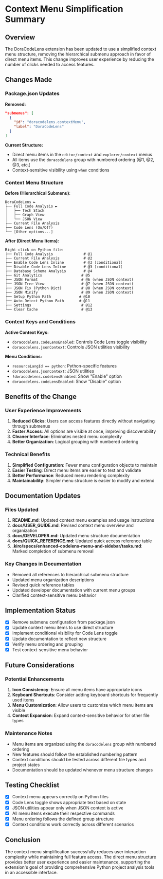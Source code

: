 # Context Menu Simplification Summary

## Overview

The DoraCodeLens extension has been updated to use a simplified context menu structure, removing the hierarchical submenu approach in favor of direct menu items. This change improves user experience by reducing the number of clicks needed to access features.

## Changes Made

### Package.json Updates

**Removed:**
```json
"submenus": [
  {
    "id": "doracodelens.contextMenu",
    "label": "DoraCodeLens"
  }
]
```

**Current Structure:**
- Direct menu items in the `editor/context` and `explorer/context` menus
- All items use the `doracodelens` group with numbered ordering (@1, @2, @3, etc.)
- Context-sensitive visibility using `when` conditions

### Context Menu Structure

**Before (Hierarchical Submenu):**
```
DoraCodeLens ►
├── Full Code Analysis ►
│   ├── Tech Stack
│   ├── Graph View
│   └── JSON View
├── Current File Analysis
├── Code Lens (On/Off)
└── [Other options...]
```

**After (Direct Menu Items):**
```
Right-click on Python file:
├── Full Code Analysis              # @1
├── Current File Analysis           # @2
├── Enable Code Lens Inline         # @3 (conditional)
├── Disable Code Lens Inline        # @3 (conditional)
├── Database Schema Analysis        # @4
├── Git Analytics                  # @5
├── JSON Format                    # @6 (when JSON context)
├── JSON Tree View                 # @7 (when JSON context)
├── JSON Fix (Python Dict)         # @8 (when JSON context)
├── JSON Minify                    # @9 (when JSON context)
├── Setup Python Path             # @10
├── Auto-Detect Python Path       # @11
├── Settings                       # @12
└── Clear Cache                    # @13
```

### Context Keys and Conditions

**Active Context Keys:**
- `doracodelens.codeLensEnabled`: Controls Code Lens toggle visibility
- `doracodelens.jsonContext`: Controls JSON utilities visibility

**Menu Conditions:**
- `resourceLangId == python`: Python-specific features
- `doracodelens.jsonContext`: JSON utilities
- `!doracodelens.codeLensEnabled`: Show "Enable" option
- `doracodelens.codeLensEnabled`: Show "Disable" option

## Benefits of the Change

### User Experience Improvements

1. **Reduced Clicks**: Users can access features directly without navigating through submenus
2. **Faster Access**: All options are visible at once, improving discoverability
3. **Cleaner Interface**: Eliminates nested menu complexity
4. **Better Organization**: Logical grouping with numbered ordering

### Technical Benefits

1. **Simplified Configuration**: Fewer menu configuration objects to maintain
2. **Easier Testing**: Direct menu items are easier to test and validate
3. **Better Performance**: Reduced menu rendering complexity
4. **Maintainability**: Simpler menu structure is easier to modify and extend

## Documentation Updates

### Files Updated

1. **README.md**: Updated context menu examples and usage instructions
2. **docs/USER_GUIDE.md**: Revised context menu overview and organization
3. **docs/DEVELOPER.md**: Updated menu structure documentation
4. **docs/QUICK_REFERENCE.md**: Updated quick access reference table
5. **.kiro/specs/enhanced-codelens-menu-and-sidebar/tasks.md**: Marked completion of submenu removal

### Key Changes in Documentation

- Removed all references to hierarchical submenu structure
- Updated menu organization descriptions
- Revised quick reference tables
- Updated developer documentation with current menu groups
- Clarified context-sensitive menu behavior

## Implementation Status

- [x] Remove submenu configuration from package.json
- [x] Update context menu items to use direct structure
- [x] Implement conditional visibility for Code Lens toggle
- [x] Update documentation to reflect new structure
- [x] Verify menu ordering and grouping
- [x] Test context-sensitive menu behavior

## Future Considerations

### Potential Enhancements

1. **Icon Consistency**: Ensure all menu items have appropriate icons
2. **Keyboard Shortcuts**: Consider adding keyboard shortcuts for frequently used items
3. **Menu Customization**: Allow users to customize which menu items are visible
4. **Context Expansion**: Expand context-sensitive behavior for other file types

### Maintenance Notes

- Menu items are organized using the `doracodelens` group with numbered ordering
- New features should follow the established numbering pattern
- Context conditions should be tested across different file types and project states
- Documentation should be updated whenever menu structure changes

## Testing Checklist

- [x] Context menu appears correctly on Python files
- [x] Code Lens toggle shows appropriate text based on state
- [x] JSON utilities appear only when JSON context is active
- [x] All menu items execute their respective commands
- [x] Menu ordering follows the defined group structure
- [x] Context conditions work correctly across different scenarios

## Conclusion

The context menu simplification successfully reduces user interaction complexity while maintaining full feature access. The direct menu structure provides better user experience and easier maintenance, supporting the extension's goal of providing comprehensive Python project analysis tools in an accessible interface.